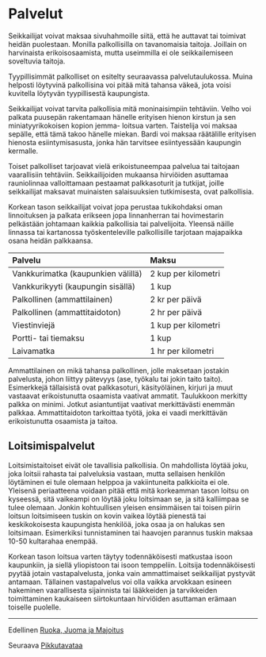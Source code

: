 # Palvelut

Seikkailijat voivat maksaa sivuhahmoille siitä, että he auttavat
tai toimivat heidän puolestaan. Monilla palkollisilla on tavanomaisia
taitoja. Joillain on harvinaista erikoisosaamista, mutta
useimmilla ei ole seikkailemiseen soveltuvia taitoja.

Tyypillisimmät palkolliset on esitelty seuraavassa palvelutaulukossa. Muina helposti löytyvinä palkollisina voi pitää
mitä tahansa väkeä, jota voisi kuvitella löytyvän tyypillisestä
kaupungista.

Seikkailijat voivat tarvita palkollisia mitä moninaisimpiin
tehtäviin. Velho voi palkata puusepän rakentamaan hänelle
erityisen hienon kirstun ja sen miniatyyrikokoisen kopion jemma-
loitsua varten. Taistelija voi maksaa sepälle, että tämä takoo
hänelle miekan. Bardi voi maksaa räätälille erityisen hienosta
esiintymisasusta, jonka hän tarvitsee esiintyessään kaupungin
kermalle.

Toiset palkolliset tarjoavat vielä erikoistuneempaa palvelua
tai taitojaan vaarallisiin tehtäviin. Seikkailijoiden mukaansa
hirviöiden asuttamaa rauniolinnaa valloittamaan pestaamat
palkkasoturit ja tutkijat, joille seikkailijat maksavat muinaisten
salaisuuksien tutkimisesta, ovat palkollisia.

Korkean tason seikkailijat voivat jopa perustaa tukikohdaksi
oman linnoituksen ja palkata erikseen jopa linnanherran tai
hovimestarin pelkästään johtamaan kaikkia palkollisia tai palvelijoita.
Yleensä näille linnassa tai kartanossa työskenteleville
palkollisille tarjotaan majapaikka osana heidän palkkaansa.

| Palvelu | Maksu |
|:--------|:------|
| Vankkurimatka (kaupunkien välillä) | 2 kup per kilometri |
| Vankkurikyyti (kaupungin sisällä) | 1 kup |
| Palkollinen (ammattilainen) | 2 kr per päivä |
| Palkollinen (ammattitaidoton) | 2 hr per päivä |
| Viestinviejä | 1 kup per kilometri |
| Portti- tai tiemaksu | 1 kup |
| Laivamatka | 1 hr per kilometri |

Ammattilainen on mikä tahansa palkollinen, jolle maksetaan
jostakin palvelusta, johon liittyy pätevyys (ase, työkalu tai jokin
taito taito). Esimerkkejä tällaisistä ovat palkkasoturi, käsityöläinen,
kirjuri ja muut vastaavat erikoistunutta osaamista vaativat
ammatit. Taulukkoon merkitty palkka on minimi. Jotkut asiantuntijat
vaativat merkittävästi enemmän palkkaa. Ammattitaidoton
tarkoittaa työtä, joka ei vaadi merkittävän erikoistunutta
osaamista ja taitoa.

## Loitsimispalvelut
Loitsimistaitoiset eivät ole tavallisia palkollisia. On mahdollista
löytää joku, joka loitsii rahasta tai palveluksia vastaan, mutta
sellaisen henkilön löytäminen ei tule olemaan helppoa ja vakiintuneita
palkkioita ei ole. Yleisenä periaatteena voidaan pitää
että mitä korkeamman tason loitsu on kyseessä, sitä vaikeampi
on löytää joku loitsimaan se, ja sitä kalliimpaa se tulee olemaan.
Jonkin kohtuullisen yleisen ensimmäisen tai toisen piirin
loitsun loitsimiseen tuskin on kovin vaikea löytää pienestä tai
keskikokoisesta kaupungista henkilöä, joka osaa ja on halukas
sen loitsimaan. Esimerkiksi tunnistaminen tai haavojen parannus
tuskin maksaa 10-50 kultarahaa enempää.

Korkean tason loitsua varten täytyy todennäköisesti matkustaa
isoon kaupunkiin, ja siellä yliopistoon tai isoon temppeliin.
Loitsija todennäköisesti pyytää jotain vastapalvelusta, jonka
vain ammattimaiset seikkailijat pystyvät antamaan. Tällainen
vastapalvelus voi olla vaikka arvokkaan esineen hakeminen
vaarallisesta sijainnista tai lääkkeiden ja tarvikkeiden toimittaminen
kaukaiseen siirtokuntaan hirviöiden asuttaman erämaan
toiselle puolelle.

----

Edellinen [Ruoka, Juoma ja Majoitus](Ruoka_ja_juoma.md)

Seuraava [Pikkutavataa](Pikkutavara.md)